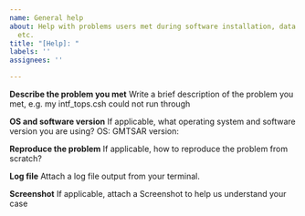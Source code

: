 ```yaml
---
name: General help
about: Help with problems users met during software installation, data processing,
  etc.
title: "[Help]: "
labels: ''
assignees: ''

---
```


**Describe the problem you met**
Write a brief description of the problem you met, e.g. my intf_tops.csh could not run through

**OS and software version**
If applicable, what operating system and software version you are using?
OS:
GMTSAR version:

**Reproduce the problem**
If applicable, how to reproduce the problem from scratch?

**Log file**
Attach a log file output from your terminal.

**Screenshot**
If applicable, attach a Screenshot to help us understand your case
